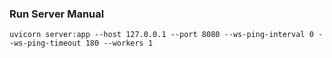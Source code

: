 ### Run Server Manual
```uvicorn server:app --host 127.0.0.1 --port 8080 --ws-ping-interval 0 --ws-ping-timeout 180 --workers 1```
